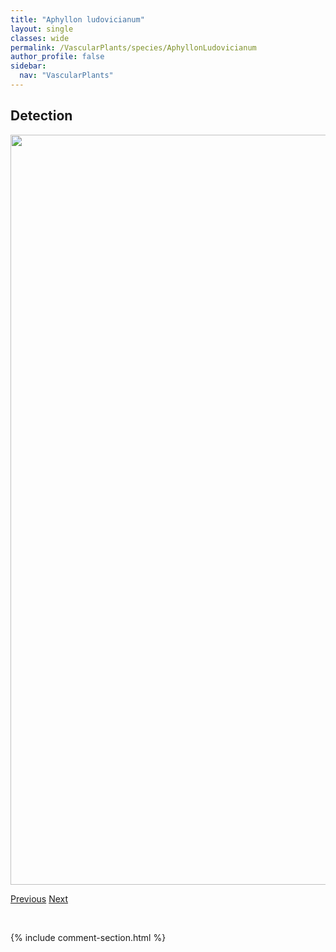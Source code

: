 ```yaml
---
title: "Aphyllon ludovicianum"
layout: single
classes: wide
permalink: /VascularPlants/species/AphyllonLudovicianum
author_profile: false
sidebar:
  nav: "VascularPlants"
---
```


<h2>Detection</h2>

<a href="https://drive.google.com/uc?export=view&id=1q-9vwsQ8QG4656oja-tSt3w_0REUW35q">
<img src="https://drive.google.com/uc?export=view&id=1q-9vwsQ8QG4656oja-tSt3w_0REUW35q" height = "1200" width = "800">
</a>


<a href="/DevelopmentWebsite/VascularPlants/species/AphyllonFasciculatum" class="pagination--pager" title="Clustered Broomrape">Previous</a> <a href="/DevelopmentWebsite/VascularPlants/species/ApiumGraveolens" class="pagination--pager" title="Apium graveolens">Next</a>

<p>&nbsp;</p>

{% include comment-section.html %}
